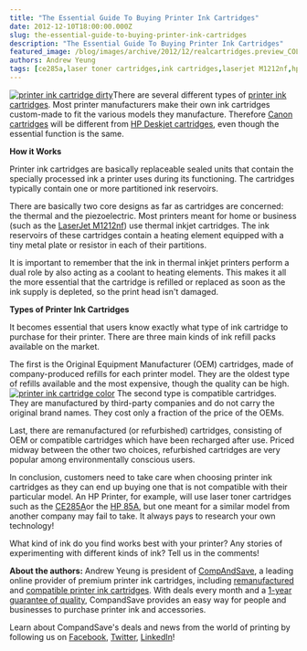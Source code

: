 ```yaml
---
title: "The Essential Guide To Buying Printer Ink Cartridges"
date: 2012-12-10T18:00:00.000Z
slug: the-essential-guide-to-buying-printer-ink-cartridges
description: "The Essential Guide To Buying Printer Ink Cartridges"
featured_image: /blog/images/archive/2012/12/realcartridges.preview_COLOURBOX1591833.jpeg
authors: Andrew Yeung
tags: [ce285a,laser toner cartridges,ink cartridges,laserjet M1212nf,hp 85a]
---
```


[![printer ink cartridge dirty](/blog/images/real-cartridges.jpeg "printer ink cartridge dirty")](/blog/images/real-cartridges.jpeg)There are several different types of [printer ink cartridges](https://www.compandsave.com/). Most printer manufacturers make their own ink cartridges custom-made to fit the various models they manufacture. Therefore [Canon cartridges](https://www.compandsave.com/canon) will be different from [HP Deskjet cartridges](https://www.compandsave.com/hp), even though the essential function is the same.

**How it Works**

Printer ink cartridges are basically replaceable sealed units that contain the specially processed ink a printer uses during its functioning. The cartridges typically contain one or more partitioned ink reservoirs.

There are basically two core designs as far as cartridges are concerned: the thermal and the piezoelectric. Most printers meant for home or business (such as the [LaserJet M1212nf](https://www.compandsave.com/hp/laserjet/pro-m1212nf-toner-cartridges)) use thermal inkjet cartridges. The ink reservoirs of these cartridges contain a heating element equipped with a tiny metal plate or resistor in each of their partitions.

It is important to remember that the ink in thermal inkjet printers perform a dual role by also acting as a coolant to heating elements. This makes it all the more essential that the cartridge is refilled or replaced as soon as the ink supply is depleted, so the print head isn't damaged.

**Types of Printer Ink Cartridges**

It becomes essential that users know exactly what type of ink cartridge to purchase for their printer. There are three main kinds of ink refill packs available on the market.

The first is the Original Equipment Manufacturer (OEM) cartridges, made of company-produced refills for each printer model. They are the oldest type of refills available and the most expensive, though the quality can be high.
[![printer ink cartridge color](/blog/images/side-printer-cartridge.jpeg "printer ink cartridge color")](/blog/images/side-printer-cartridge.jpeg)
The second type is compatible cartridges. They are manufactured by third-party companies and do not carry the original brand names. They cost only a fraction of the price of the OEMs.

Last, there are remanufactured (or refurbished) cartridges, consisting of OEM or compatible cartridges which have been recharged after use. Priced midway between the other two choices, refurbished cartridges are very popular among environmentally conscious users.

In conclusion, customers need to take care when choosing printer ink cartridges as they can end up buying one that is not compatible with their particular model. An HP Printer, for example, will use laser toner cartridges such as the [CE285A](https://www.compandsave.com/hp/85a-toner-cartridge-ce285a-black)or the [HP 85A](https://www.compandsave.com/hp/85a-toner-cartridge-ce285a-black), but one meant for a similar model from another company may fail to take. It always pays to research your own technology!

What kind of ink do you find works best with your printer? Any stories of experimenting with different kinds of ink? Tell us in the comments!

**About the authors:** Andrew Yeung is president of [CompAndSave](https://www.compandsave.com/), a leading online provider of premium printer ink cartridges, including [remanufactured](https://www.compandsave.com/help) and [compatible printer ink cartridges](https://www.compandsave.com/help). With deals every month and a [1-year guarantee of quality](https://www.compandsave.com/help), CompandSave provides an easy way for people and businesses to purchase printer ink and accessories.

Learn about CompandSave's deals and news from the world of printing by following us on [Facebook](https://www.facebook.com/compandsave.ink), [Twitter](https://twitter.com/compandsave), [LinkedIn](https://www.linkedin.com)!